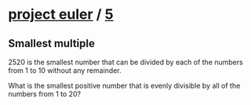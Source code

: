 # [project euler](https://projecteuler.net/) / [5](https://projecteuler.net/problem=5)
## Smallest multiple
2520 is the smallest number that can be divided by each of the numbers from 1 to 10 without any remainder.

What is the smallest positive number that is evenly divisible by all of the numbers from 1 to 20?